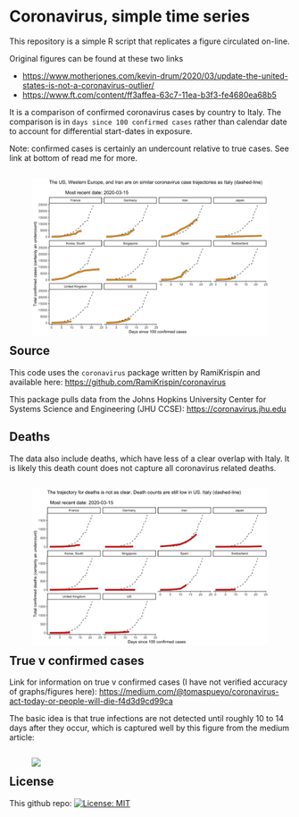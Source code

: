 # Coronavirus, simple time series

This repository is a simple R script that replicates a figure circulated on-line. 

Original figures can be found at these two links

- https://www.motherjones.com/kevin-drum/2020/03/update-the-united-states-is-not-a-coronavirus-outlier/
- https://www.ft.com/content/ff3affea-63c7-11ea-b3f3-fe4680ea68b5

It is a comparison of confirmed coronavirus cases by country to Italy. The comparison is in `days since 100 confirmed cases` rather than calendar date to account for differential start-dates in exposure.  

Note: confirmed cases is certainly an undercount relative to true cases. See link at bottom of read me for more. 

<figure style="float:left;">
<img src="https://github.com/hollina/coronoavirus-simple-time-series/blob/master/output/coronavirus_cases_compared_to_italy.png" align="left"  width="800"  /> 
</figure>

## Source

This code uses the `coronavirus` package written by RamiKrispin and available here: https://github.com/RamiKrispin/coronavirus

This package pulls data from the Johns Hopkins University Center for Systems Science and Engineering (JHU CCSE): https://coronavirus.jhu.edu

## Deaths

The data also include deaths, which have less of a clear overlap with Italy. It is likely this death count does not capture all coronavirus related deaths. 

<figure style="float:left;">
<img src="https://github.com/hollina/coronoavirus-simple-time-series/blob/master/output/coronavirus_deaths_compared_to_italy.png" align="left"  width="800"  /> 
</figure>

## True v confirmed cases

Link for information on true v confirmed cases (I have not verified accuracy of graphs/figures here): https://medium.com/@tomaspueyo/coronavirus-act-today-or-people-will-die-f4d3d9cd99ca 


The basic idea is that true infections are not detected until roughly 10 to 14 days after they occur, which is captured well by this figure from the medium article: 

<figure style="float:left;">
<img src="https://miro.medium.com/max/7168/1*r-ddYhoUtP_se6x-NOEinA.png" align="left"  width="800"  /> 
</figure>

## License

This github repo: [![License: MIT](https://img.shields.io/badge/License-MIT-yellow.svg)](https://opensource.org/licenses/MIT)

